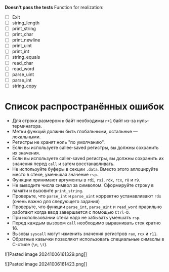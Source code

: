 __Doesn't pass the tests__
Function for realization:

- [ ] Exit
- [ ] string_length
- [ ] print_string
- [ ] print_char
- [ ] print_newline
- [ ] print_uint
- [ ] print_int
- [ ] string_equals
- [ ] read_char
- [ ] read_word
- [ ] parse_uint
- [ ] parse_int
- [ ] string_copy

# Список распространённых ошибок

- Для строки размером `n` байт необходимы `n+1` байт из-за нуль-терминатора.
- Метки функций должны быть глобальными, остальные — локальными.
- Регистры не хранят ноль "по умолчанию".
- Если вы используете callee-saved регистры, вы должны сохранить их значения.
- Если вы используете caller-saved регистры, вы должны сохранить их значения перед `call` и затем восстанавливать.
- Не используйте буферы в секции `.data`. Вместо этого аллоцируйте место в стеке, уменьшая значение `rsp`.
- Функции принимают аргументы в `rdi`, `rsi`, `rdx`, `rcx`, `r8` и `r9`.
- Не выводите числа символ за символом. Сформируйте строку в памяти и вызовите `print_string`.
- Проверьте, что `parse_int` и `parse_uint` корректно устанавливают `rdx` (очень важно для следующего задания)
- Проверьте, что функции `parse_int`, `parse_uint` и `read_word` правильно работают когда ввод завершается с помощью `Ctrl-D`.
- При использовании стека надо не забывать уменшать `rsp`.
- Перед каждым вызовом `call` необходимо выравнивать стек кратно 16.
- Вызовы `syscall` могут изменить значения регистров `rax`, `rcx` и `r11`.
- Обратные кавычки позволяют использовать специальные символы в С-стиле (`\n`, `\t`).


![[Pasted image 20241006161329.png]]


![[Pasted image 20241006161423.png]]




